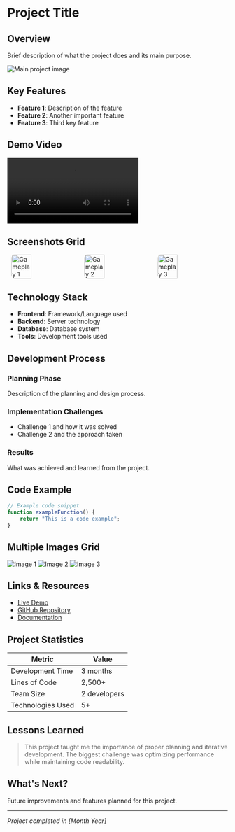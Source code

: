 # Project Title

## Overview
Brief description of what the project does and its main purpose.

![Main project image](../img/projects/yourproject/main.jpg)

## Key Features
- **Feature 1**: Description of the feature
- **Feature 2**: Another important feature
- **Feature 3**: Third key feature

## Demo Video
<video src="../img/projects/yourproject/demo.mp4" controls></video>

## Screenshots Grid

<!-- grid-3 -->
<div style="display: flex; gap: 16px; justify-content: center;">
    <img src="../img/mvps/destrucubes/screen_destrucubes.gif" alt="Gameplay 1" style="width: 30%; max-width: 200px; border-radius: 8px;">
    <img src="../img/mvps/stickyball/screen_stickyball.gif" alt="Gameplay 2" style="width: 30%; max-width: 200px; border-radius: 8px;">
    <img src="../img/mvps/panicplaneflight/screen_panicplaneflight.gif" alt="Gameplay 3" style="width: 30%; max-width: 200px; border-radius: 8px;">
</div>
<!-- end-grid -->

## Technology Stack
- **Frontend**: Framework/Language used
- **Backend**: Server technology
- **Database**: Database system
- **Tools**: Development tools used

## Development Process

### Planning Phase
Description of the planning and design process.

### Implementation Challenges
- Challenge 1 and how it was solved
- Challenge 2 and the approach taken

### Results
What was achieved and learned from the project.

## Code Example
```javascript
// Example code snippet
function exampleFunction() {
    return "This is a code example";
}
```

## Multiple Images Grid

<!-- grid-3 -->
![Image 1](../img/projects/yourproject/img1.jpg)
![Image 2](../img/projects/yourproject/img2.jpg) 
![Image 3](../img/projects/yourproject/img3.jpg)
<!-- end-grid -->

## Links & Resources
- [Live Demo](https://your-demo-link.com)
- [GitHub Repository](https://github.com/username/repo)
- [Documentation](https://docs-link.com)

## Project Statistics
| Metric | Value |
|--------|-------|
| Development Time | 3 months |
| Lines of Code | 2,500+ |
| Team Size | 2 developers |
| Technologies Used | 5+ |

## Lessons Learned
> This project taught me the importance of proper planning and iterative development. The biggest challenge was optimizing performance while maintaining code readability.

## What's Next?
Future improvements and features planned for this project.

---

*Project completed in [Month Year]*
